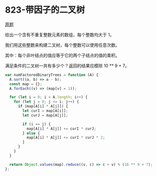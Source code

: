 # 823-带因子的二叉树

[原题](https://leetcode-cn.com/problems/binary-trees-with-factors/)

给出一个含有不重复整数元素的数组，每个整数均大于 1。

我们用这些整数来构建二叉树，每个整数可以使用任意次数。

其中：每个非叶结点的值应等于它的两个子结点的值的乘积。

满足条件的二叉树一共有多少个？返回的结果应模除 10 \*\* 9 + 7。

```javascript
var numFactoredBinaryTrees = function (A) {
  A.sort((a, b) => a - b);
  const map = {};
  A.forEach((v) => (map[v] = 1));

  for (let i = 0; i < A.length; i++) {
    for (let j = 0; j <= i; j++) {
      if (map[A[i] * A[j]]) {
        let curI = map[A[i]];
        let curJ = map[A[j]];

        if (i == j) {
          map[A[i] * A[j]] += curI * curJ;
        } else {
          map[A[i] * A[j]] += curI * curJ * 2;
        }
      }
    }
  }

  return Object.values(map).reduce((v, c) => c + v) % (10 ** 9 + 7);
};
```
